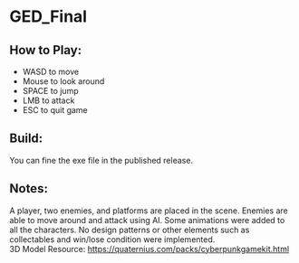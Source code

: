 # GED_Final

## How to Play:
- WASD to move
- Mouse to look around
- SPACE to jump
- LMB to attack
- ESC to quit game

## Build:
You can fine the exe file in the published release.

## Notes:
A player, two enemies, and platforms are placed in the scene. Enemies are able to move around and attack using AI. 
Some animations were added to all the characters.
No design patterns or other elements such as collectables and win/lose condition were implemented.<br />
3D Model Resource: https://quaternius.com/packs/cyberpunkgamekit.html
